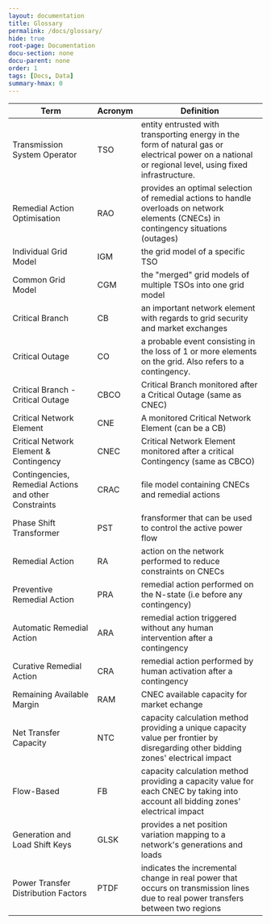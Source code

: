 ```yaml
---
layout: documentation
title: Glossary
permalink: /docs/glossary/
hide: true
root-page: Documentation
docu-section: none
docu-parent: none
order: 1
tags: [Docs, Data]
summary-hmax: 0
---
```


| Term                                                  | Acronym | Definition                                                                                                                                           |
|-------------------------------------------------------|---------|------------------------------------------------------------------------------------------------------------------------------------------------------|
| Transmission System Operator                          | TSO     | entity entrusted with transporting energy in the form of natural gas or electrical power on a national or regional level, using fixed infrastructure. |
| Remedial Action Optimisation                          | RAO     | provides an optimal selection of remedial actions to handle overloads on network elements (CNECs) in contingency situations (outages)                |
| Individual Grid Model                                 | IGM     | the grid model of a specific TSO                                                                                                                     |
| Common Grid Model                                     | CGM     | the "merged" grid models of multiple TSOs into one grid model                                                                                        |
| Critical Branch                                       | CB      | an important network element with regards to grid security and market exchanges                                                                      |
| Critical Outage                                       | CO      | a probable event consisting in the loss of 1 or more elements on the grid. Also refers to a contingency.                                             |
| Critical Branch - Critical Outage                     | CBCO    | Critical Branch monitored after a Critical Outage (same as CNEC)                                                                                     |
| Critical Network Element                              | CNE     | A monitored Critical Network Element (can be a CB)                                                                                                   |
| Critical Network Element & Contingency                | CNEC    | Critical Network Element monitored after a critical Contingency (same as CBCO)                                                                       |
| Contingencies, Remedial Actions and other Constraints | CRAC    | file model containing CNECs and remedial actions                                                                                                     |
| Phase Shift Transformer                               | PST     | fransformer that can be used to control the active power flow                                                                                        |
| Remedial Action                                       | RA      | action on the network performed to reduce constraints on CNECs                                                                                       |
| Preventive Remedial Action                            | PRA     | remedial action performed on the N-state (i.e before any contingency)                                                                                |
| Automatic Remedial Action                             | ARA     | remedial action triggered without any human intervention after a contingency                                                                         |
| Curative Remedial Action                              | CRA     | remedial action performed by human activation after a contingency                                                                                    |
| Remaining Available Margin                            | RAM     | CNEC available capacity for market echange                                                                                                           |
| Net Transfer Capacity                                 | NTC     | capacity calculation method providing a unique capacity value per frontier by disregarding other bidding zones' electrical impact                    |
| Flow-Based                                            | FB      | capacity calculation method providing a capacity value for each CNEC by taking into account all bidding zones' electrical impact                     |
| Generation and Load Shift Keys                        | GLSK    | provides a net position variation mapping to a network's generations and loads                                        |
| Power Transfer Distribution Factors                   | PTDF    | indicates the incremental change in real power that occurs on transmission lines due to real power transfers between two regions                     |

